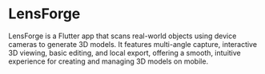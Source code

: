 # LensForge
LensForge is a Flutter app that scans real-world objects using device cameras to generate 3D models. It features multi-angle capture, interactive 3D viewing, basic editing, and local export, offering a smooth, intuitive experience for creating and managing 3D models on mobile.
